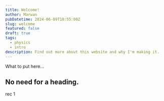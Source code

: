```yaml
---
title: Welcome!
author: Marwan
pubDatetime: 2024-06-09T10:55:00Z
slug: welcome
featured: false
draft: true
tags:
  - physics
  - intro
description: Find out more about this website and why I'm making it.
---
```


What to put here...

## No need for a heading.

rec 1
